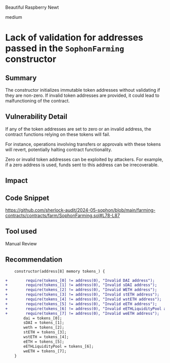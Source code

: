 Beautiful Raspberry Newt

medium

# Lack of validation for addresses passed in the `SophonFarming` constructor

## Summary
The constructor initializes immutable token addresses without validating if they are non-zero. If invalid token addresses are provided, it could lead to malfunctioning of the contract.

## Vulnerability Detail

If any of the token addresses are set to zero or an invalid address, the contract functions relying on these tokens will fail.

For instance, operations involving transfers or approvals with these tokens will revert, potentially halting contract functionality.

Zero or invalid token addresses can be exploited by attackers. For example, if a zero address is used, funds sent to this address can be irrecoverable.

## Impact

## Code Snippet
https://github.com/sherlock-audit/2024-05-sophon/blob/main/farming-contracts/contracts/farm/SophonFarming.sol#L78-L87

## Tool used

Manual Review

## Recommendation
```diff
    constructor(address[8] memory tokens_) {

+        require(tokens_[0] != address(0), "Invalid DAI address");
+        require(tokens_[1] != address(0), "Invalid sDAI address");
+        require(tokens_[2] != address(0), "Invalid WETH address");
+        require(tokens_[3] != address(0), "Invalid stETH address");
+        require(tokens_[4] != address(0), "Invalid wstETH address");
+        require(tokens_[5] != address(0), "Invalid eETH address");
+        require(tokens_[6] != address(0), "Invalid eETHLiquidityPool address");
+        require(tokens_[7] != address(0), "Invalid weETH address");
        dai = tokens_[0];
        sDAI = tokens_[1];
        weth = tokens_[2];
        stETH = tokens_[3];
        wstETH = tokens_[4];
        eETH = tokens_[5];
        eETHLiquidityPool = tokens_[6];
        weETH = tokens_[7];
    }
```